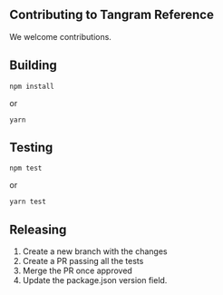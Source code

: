 ## Contributing to Tangram Reference

We welcome contributions. 
## Building

	npm install

or

	yarn

## Testing

	npm test
or

	yarn test
	
## Releasing

1. Create a new branch with the changes
2. Create a PR passing all the tests
3. Merge the PR once approved
4. Update the package.json version field.


